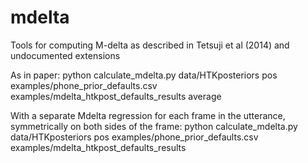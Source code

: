 mdelta
======

Tools for computing M-delta as described in Tetsuji et al (2014) and undocumented extensions

As in paper:
python calculate_mdelta.py data/HTKposteriors pos examples/phone_prior_defaults.csv \
                            examples/mdelta_htkpost_defaults_results average

With a separate Mdelta regression for each frame in the utterance, symmetrically on both sides of the frame:
python calculate_mdelta.py data/HTKposteriors pos examples/phone_prior_defaults.csv \
                            examples/mdelta_htkpost_defaults_results

